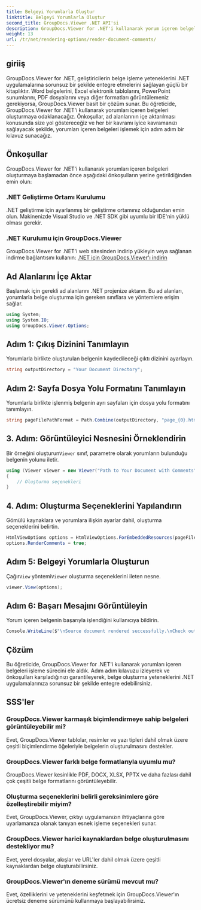 ```yaml
---
title: Belgeyi Yorumlarla Oluştur
linktitle: Belgeyi Yorumlarla Oluştur
second_title: GroupDocs.Viewer .NET API'si
description: GroupDocs.Viewer for .NET'i kullanarak yorum içeren belgeleri nasıl oluşturacağınızı öğrenin. Sorunsuz entegrasyon için adım adım kılavuzumuzu izleyin.
weight: 13
url: /tr/net/rendering-options/render-document-comments/
---
```

## giriiş
GroupDocs.Viewer for .NET, geliştiricilerin belge işleme yeteneklerini .NET uygulamalarına sorunsuz bir şekilde entegre etmelerini sağlayan güçlü bir kitaplıktır. Word belgelerini, Excel elektronik tablolarını, PowerPoint sunumlarını, PDF dosyalarını veya diğer formatları görüntülemeniz gerekiyorsa, GroupDocs.Viewer basit bir çözüm sunar.
Bu öğreticide, GroupDocs.Viewer for .NET'i kullanarak yorumları içeren belgeleri oluşturmaya odaklanacağız. Önkoşullar, ad alanlarının içe aktarılması konusunda size yol göstereceğiz ve her bir kavramı iyice kavramanızı sağlayacak şekilde, yorumları içeren belgeleri işlemek için adım adım bir kılavuz sunacağız.
## Önkoşullar
GroupDocs.Viewer for .NET'i kullanarak yorumları içeren belgeleri oluşturmaya başlamadan önce aşağıdaki önkoşulların yerine getirildiğinden emin olun:
### .NET Geliştirme Ortamı Kurulumu
.NET geliştirme için ayarlanmış bir geliştirme ortamınız olduğundan emin olun. Makinenizde Visual Studio ve .NET SDK gibi uyumlu bir IDE'nin yüklü olması gerekir.
### .NET Kurulumu için GroupDocs.Viewer
GroupDocs.Viewer for .NET'i web sitesinden indirip yükleyin veya sağlanan indirme bağlantısını kullanın:
[.NET için GroupDocs.Viewer'ı indirin](https://releases.groupdocs.com/viewer/net/)

## Ad Alanlarını İçe Aktar
Başlamak için gerekli ad alanlarını .NET projenize aktarın. Bu ad alanları, yorumlarla belge oluşturma için gereken sınıflara ve yöntemlere erişim sağlar.
```csharp
using System;
using System.IO;
using GroupDocs.Viewer.Options;
```

## Adım 1: Çıkış Dizinini Tanımlayın
Yorumlarla birlikte oluşturulan belgenin kaydedileceği çıktı dizinini ayarlayın.
```csharp
string outputDirectory = "Your Document Directory";
```
## Adım 2: Sayfa Dosya Yolu Formatını Tanımlayın
Yorumlarla birlikte işlenmiş belgenin ayrı sayfaları için dosya yolu formatını tanımlayın.
```csharp
string pageFilePathFormat = Path.Combine(outputDirectory, "page_{0}.html");
```
## 3. Adım: Görüntüleyici Nesnesini Örneklendirin
 Bir örneğini oluşturun`Viewer` sınıf, parametre olarak yorumların bulunduğu belgenin yolunu iletir.
```csharp
using (Viewer viewer = new Viewer("Path to Your Document with Comments"))
{
    // Oluşturma seçenekleri
}
```
## 4. Adım: Oluşturma Seçeneklerini Yapılandırın
Gömülü kaynaklara ve yorumlara ilişkin ayarlar dahil, oluşturma seçeneklerini belirtin.
```csharp
HtmlViewOptions options = HtmlViewOptions.ForEmbeddedResources(pageFilePathFormat);
options.RenderComments = true;
```
## Adım 5: Belgeyi Yorumlarla Oluşturun
 Çağır`View` yöntemi`Viewer` oluşturma seçeneklerini ileten nesne.
```csharp
viewer.View(options);
```
## Adım 6: Başarı Mesajını Görüntüleyin
Yorum içeren belgenin başarıyla işlendiğini kullanıcıya bildirin.
```csharp
Console.WriteLine($"\nSource document rendered successfully.\nCheck output in {outputDirectory}.");
```

## Çözüm
Bu öğreticide, GroupDocs.Viewer for .NET'i kullanarak yorumları içeren belgeleri işleme sürecini ele aldık. Adım adım kılavuzu izleyerek ve önkoşulları karşıladığınızı garantileyerek, belge oluşturma yeteneklerini .NET uygulamalarınıza sorunsuz bir şekilde entegre edebilirsiniz.
## SSS'ler
### GroupDocs.Viewer karmaşık biçimlendirmeye sahip belgeleri görüntüleyebilir mi?
Evet, GroupDocs.Viewer tablolar, resimler ve yazı tipleri dahil olmak üzere çeşitli biçimlendirme öğeleriyle belgelerin oluşturulmasını destekler.
### GroupDocs.Viewer farklı belge formatlarıyla uyumlu mu?
GroupDocs.Viewer kesinlikle PDF, DOCX, XLSX, PPTX ve daha fazlası dahil çok çeşitli belge formatlarını görüntüleyebilir.
### Oluşturma seçeneklerini belirli gereksinimlere göre özelleştirebilir miyim?
Evet, GroupDocs.Viewer, çıktıyı uygulamanızın ihtiyaçlarına göre uyarlamanıza olanak tanıyan esnek işleme seçenekleri sunar.
### GroupDocs.Viewer harici kaynaklardan belge oluşturulmasını destekliyor mu?
Evet, yerel dosyalar, akışlar ve URL'ler dahil olmak üzere çeşitli kaynaklardan belge oluşturabilirsiniz.
### GroupDocs.Viewer'ın deneme sürümü mevcut mu?
Evet, özelliklerini ve yeteneklerini keşfetmek için GroupDocs.Viewer'ın ücretsiz deneme sürümünü kullanmaya başlayabilirsiniz.